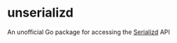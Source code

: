 # unserializd
An unofficial Go package for accessing the [Serializd](https://www.serializd.com/) API
